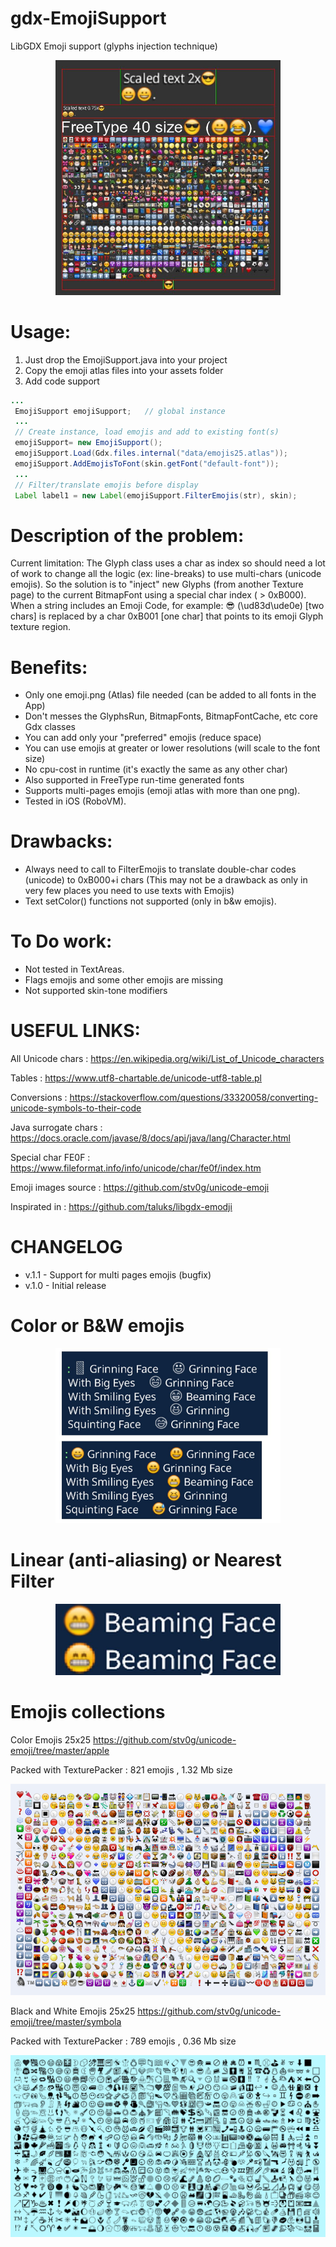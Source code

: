 # gdx-EmojiSupport
LibGDX Emoji support (glyphs injection technique)

<p align="center">
  <img src="Readme.md.Images/screen1.JPG" width="360">
</p>

# Usage:
1) Just drop the EmojiSupport.java into your project
2) Copy the emoji atlas files into your assets folder
3) Add code support
```java
...
 EmojiSupport emojiSupport;   // global instance
 ...
 // Create instance, load emojis and add to existing font(s)
 emojiSupport= new EmojiSupport();
 emojiSupport.Load(Gdx.files.internal("data/emojis25.atlas"));
 emojiSupport.AddEmojisToFont(skin.getFont("default-font"));
 ...
 // Filter/translate emojis before display
 Label label1 = new Label(emojiSupport.FilterEmojis(str), skin);
```

# Description of the problem:
Current limitation: The Glyph class uses a char as index so should need a lot of work
to change all the logic (ex: line-breaks) to use multi-chars (unicode emojis).
So the solution is to "inject" new Glyphs (from another Texture page) to the
current BitmapFont using a special char index ( > 0xB000).
When a string includes an Emoji Code, for example: 😎 (\ud83d\ude0e) [two chars]
is replaced by a char 0xB001 [one char] that points to its emoji Glyph texture region.

# Benefits:
 - Only one emoji.png (Atlas) file needed (can be added to all fonts in the App)
 - Don't messes the GlyphsRun, BitmapFonts, BitmapFontCache, etc core Gdx classes
 - You can add only your "preferred" emojis (reduce space)
 - You can use emojis at greater or lower resolutions (will scale to the font size)
 - No cpu-cost in runtime (it's exactly the same as any other char)
 - Also supported in FreeType run-time generated fonts
 - Supports multi-pages emojis (emoji atlas with more than one png).
 - Tested in iOS (RoboVM).

# Drawbacks:
 - Always need to call to FilterEmojis to translate double-char codes (unicode) to 0xB000+i chars
   (This may not be a drawback as only in very few places you need to use texts with Emojis)
 - Text setColor() functions not supported (only in b&w emojis).
 
# To Do work:
 - Not tested in TextAreas.
 - Flags emojis and some other emojis are missing
 - Not supported skin-tone modifiers

# USEFUL LINKS:
 All Unicode chars : https://en.wikipedia.org/wiki/List_of_Unicode_characters
 
 Tables : https://www.utf8-chartable.de/unicode-utf8-table.pl
 
 Conversions : https://stackoverflow.com/questions/33320058/converting-unicode-symbols-to-their-code
 
 Java surrogate chars : https://docs.oracle.com/javase/8/docs/api/java/lang/Character.html
 
 Special char FE0F : https://www.fileformat.info/info/unicode/char/fe0f/index.htm
 
 Emoji images source : https://github.com/stv0g/unicode-emoji
 
 Inspirated in : https://github.com/taluks/libgdx-emodji

# CHANGELOG
  - v.1.1 - Support for multi pages emojis (bugfix)
  - v.1.0 - Initial release
  
# Color or B&W emojis
<p align="center">
  <img src="Readme.md.Images/screen2.JPG"  width="360">
</p>
 
# Linear (anti-aliasing) or Nearest Filter
<p align="center">
  <img src="Readme.md.Images/screen3.JPG" width="360">
</p>

# Emojis collections
Color Emojis 25x25
https://github.com/stv0g/unicode-emoji/tree/master/apple

Packed with TexturePacker : 821 emojis , 1.32 Mb size

<p align="center">
  <img src="Readme.md.Images/screen4.PNG">
</p>

Black and White Emojis 25x25 
https://github.com/stv0g/unicode-emoji/tree/master/symbola

Packed with TexturePacker : 789 emojis , 0.36 Mb size

<p align="center">
  <img src="Readme.md.Images/screen5.PNG">
</p>

